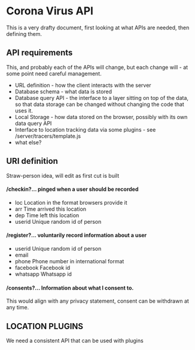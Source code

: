 # Corona Virus API

This is a very drafty document, first looking at what APIs are needed, then defining them.

## API requirements

This, and probably each of the APIs will change, but each change will - at some point
need careful management.

- URL definition - how the client interacts with the server
- Database schema - what data is stored
- Database query API - the interface to a layer sitting on top of the data, so that data 
  storage can be changed without changing the code that uses it. 
- Local Storage - how data stored on the browser, possibly with its own data query API
- Interface to location tracking data via some plugins - see /server/tracers/template.js
- what else?

## URI definition

Straw-person idea, will edit as first cut is built

#### /checkin?... pinged when a user should be recorded
- loc  Location in the format browsers provide it
- arr  Time arrived this location
- dep  Time left this location
- userid Unique random id of person

#### /register?... voluntarily record information about a user
- userid    Unique random id of person
- email
- phone     Phone number in international format
- facebook  Facebook id
- whatsapp  Whatsapp id

#### /consents?... Information about what I consent to. 
This would align with any privacy statement, consent can be withdrawn at any time. 

## LOCATION PLUGINS

We need a consistent API that can be used with plugins 
